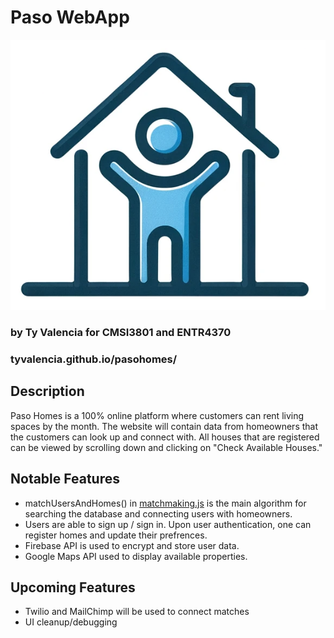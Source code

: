# Paso WebApp 
![Logo](images/paso_logo_2.png)
### by Ty Valencia for CMSI3801 and ENTR4370
### tyvalencia.github.io/pasohomes/

## Description
Paso Homes is a 100% online platform where customers can rent living spaces by the month. The website will contain data from homeowners that the customers can look up and connect with. All houses that are registered can be viewed by scrolling down and clicking on "Check Available Houses."

## Notable Features
 - matchUsersAndHomes() in [matchmaking.js](https://github.com/TyValencia/pasohomes/blob/main/scripts/matchmaking.js) is the main algorithm for searching the database and connecting users with homeowners.
 - Users are able to sign up / sign in. Upon user authentication, one can register homes and update their prefrences. 
 - Firebase API is used to encrypt and store user data. 
 - Google Maps API used to display available properties. 

## Upcoming Features
 - Twilio and MailChimp will be used to connect matches 
 - UI cleanup/debugging 
